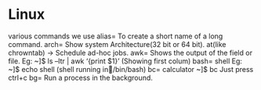 # Linux
various commands we use
alias= To create a short name of a long command.
arch= Show system Architecture(32 bit or 64 bit).
at(like chrowntab) -> Schedule ad-hoc jobs.
awk= Shows the output of the field or file.
Eg: ~]$ ls –ltr | awk ‘{print $1}’   (Showing first colum)
bash= shell
Eg: ~]$ echo shell
(shell running in/bin/bash)
bc= calculator
~]$ bc
Just press ctrl+c
bg= Run a process in the background.
